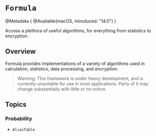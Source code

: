 # ``Formula``

@Metadata {
    @Available(macOS, introduced: "14.0")
}

Access a plethora of useful algorithms, for everything from statistics to encryption.

## Overview

Formula provides implementations of a variety of algorithms used in calculation, statistics, data processing, and encryption.

> Warning: This framework is under heavy development, and is currently unsuitable for use in most applications.
Parts of it may change substantially with little or no notice.

## Topics

### Probability

- ``AliasTable``
